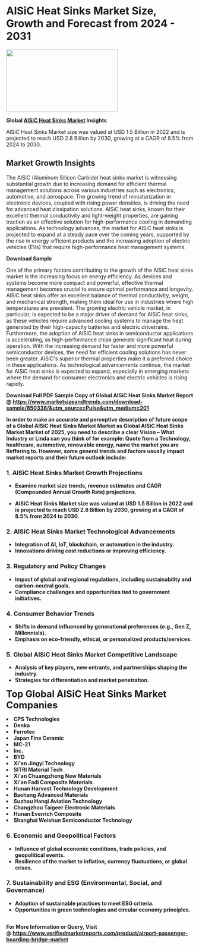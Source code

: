 <H1>AlSiC Heat Sinks Market Size, Growth and Forecast from 2024 - 2031</H1><img class="aligncenter size-medium wp-image-584254" src="https://thirdeyenews.in/wp-content/uploads/2024/09/Global-Market-Research-300x168.jpeg" alt="" width="300" height="168" /><p><strong>Global&nbsp;<a href="https://www.marketsizeandtrends.com/download-sample/850338/&amp;utm_source=Pulse&amp;utm_medium=201">AlSiC Heat Sinks Market</a> Insights</strong></p><p>AlSiC Heat Sinks Market size was valued at USD 1.5 Billion in 2022 and is projected to reach USD 2.8 Billion by 2030, growing at a CAGR of 8.5% from 2024 to 2030.</p><p><h2>Market Growth Insights</h2> <p>The AlSiC (Aluminum Silicon Carbide) heat sinks market is witnessing substantial growth due to increasing demand for efficient thermal management solutions across various industries such as electronics, automotive, and aerospace. The growing trend of miniaturization in electronic devices, coupled with rising power densities, is driving the need for advanced heat dissipation solutions. AlSiC heat sinks, known for their excellent thermal conductivity and light-weight properties, are gaining traction as an effective solution for high-performance cooling in demanding applications. As technology advances, the market for AlSiC heat sinks is projected to expand at a steady pace over the coming years, supported by the rise in energy-efficient products and the increasing adoption of electric vehicles (EVs) that require high-performance heat management systems.</p> <p><strong>Download Sample</strong></p> <p>One of the primary factors contributing to the growth of the AlSiC heat sinks market is the increasing focus on energy efficiency. As devices and systems become more compact and powerful, effective thermal management becomes crucial to ensure optimal performance and longevity. AlSiC heat sinks offer an excellent balance of thermal conductivity, weight, and mechanical strength, making them ideal for use in industries where high temperatures are prevalent. The growing electric vehicle market, in particular, is expected to be a major driver of demand for AlSiC heat sinks, as these vehicles require advanced cooling systems to manage the heat generated by their high-capacity batteries and electric drivetrains. Furthermore, the adoption of AlSiC heat sinks in semiconductor applications is accelerating, as high-performance chips generate significant heat during operation. With the increasing demand for faster and more powerful semiconductor devices, the need for efficient cooling solutions has never been greater. AlSiC's superior thermal properties make it a preferred choice in these applications. As technological advancements continue, the market for AlSiC heat sinks is expected to expand, especially in emerging markets where the demand for consumer electronics and electric vehicles is rising rapidly.</p> <p><strong></p><p><span class=""><strong>Download Full PDF Sample Copy of Global AlSiC Heat Sinks Market Report</strong> @ <a href="https://www.marketsizeandtrends.com/download-sample/850338/&amp;utm_source=Pulse&amp;utm_medium=201" target="_blank">https://www.marketsizeandtrends.com/download-sample/850338/&amp;utm_source=Pulse&amp;utm_medium=201</a></span></p><p>In order to make an accurate and perceptive description of future scope of a Global&nbsp;AlSiC Heat Sinks Market Market as Global&nbsp;AlSiC Heat Sinks Market Market of 2025, you need to describe a clear Vision &ndash; What Industry or Linda can you think of for example: Quote from a Technology, healthcare, automotive, renewable energy, name the market you are Reffering to. However, some general trends and factors usually impact market reports and their future outlook include:</p><h3>1.&nbsp;<strong>AlSiC Heat Sinks Market Growth Projections</strong></h3><ul><li>Examine market size trends, revenue estimates and CAGR (Compounded Annual Growth Rate) projections.</li><li><p>AlSiC Heat Sinks Market size was valued at USD 1.5 Billion in 2022 and is projected to reach USD 2.8 Billion by 2030, growing at a CAGR of 8.5% from 2024 to 2030.</p></li></ul><h3>2.&nbsp;<strong>AlSiC Heat Sinks Market Technological Advancements</strong></h3><ul><li>Integration of AI, IoT, blockchain, or automation in the industry.</li><li>Innovations driving cost reductions or improving efficiency.</li></ul><h3>3.&nbsp;<strong>Regulatory and Policy Changes</strong></h3><ul><li>Impact of global and regional regulations, including sustainability and carbon-neutral goals.</li><li>Compliance challenges and opportunities tied to government initiatives.</li></ul><h3>4.&nbsp;<strong>Consumer Behavior Trends</strong></h3><ul><li>Shifts in demand influenced by generational preferences (e.g., Gen Z, Millennials).</li><li>Emphasis on eco-friendly, ethical, or personalized products/services.</li></ul><h3>5.&nbsp;<strong>Global AlSiC Heat Sinks Market Competitive Landscape</strong></h3><ul><li>Analysis of key players, new entrants, and partnerships shaping the industry.</li><li>Strategies for differentiation and market penetration.</li></ul><p data-pm-slice="1 1 []"><span style="color: inherit; font-family: inherit; font-size: 25px;">Top Global AlSiC Heat Sinks Market Companies</span></p><div class="" data-test-id=""><p><li>CPS Technologies</li><li> Denka</li><li> Ferrotec</li><li> Japan Fine Ceramic</li><li> MC-21</li><li> Inc.</li><li> BYD</li><li> Xi'an Jingyi Technology</li><li> SITRI Material Tech</li><li> Xi'an Chuangzheng New Materials</li><li> Xi'an Fadi Composite Materials</li><li> Hunan Harvest Technology Development</li><li> Baohang Advanced Materials</li><li> Suzhou Hanqi Aviation Technology</li><li> Changzhou Taigeer Electronic Materials</li><li> Hunan Everrich Composite</li><li> Shanghai Weishun Semiconductor Technology</li></p></div><h3>6.&nbsp;<strong>Economic and Geopolitical Factors</strong></h3><ul><li>Influence of global economic conditions, trade policies, and geopolitical events.</li><li>Resilience of the market to inflation, currency fluctuations, or global crises.</li></ul><h3>7.&nbsp;<strong>Sustainability and ESG (Environmental, Social, and Governance)</strong></h3><ul><li>Adoption of sustainable practices to meet ESG criteria.</li><li>Opportunities in green technologies and circular economy principles.</li></ul><h2><strong style="font-size: 14px;">For More Information or Query, Visit @&nbsp;</strong><a style="background-color: #ffffff; font-size: 14px;" href="https://www.marketsizeandtrends.com/report/alsic-heat-sinks-market/" target="_blank">https://www.verifiedmarketreports.com/product/airport-passenger-boarding-bridge-market</a></h2>
